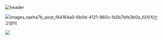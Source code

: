 ![header](https://capsule-render.vercel.app/api?type=wave&color=auto&height=300&section=header&text=capsule%20render&fontSize=90)

![images_taeha7b_post_f44164a0-6b0d-4121-960c-fa5b7bfe3b0a_타자치는고양이](https://github.com/Proverbs1603/shinWoong-Kim/assets/110598358/aa213c26-ac1c-43d4-8ddc-d1ffc154a180)


<img src="https://img.shields.io/badge/html5-E34F26?style=for-the-badge&logo=html5&logoColor=white">

